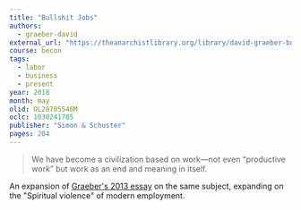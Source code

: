 ```yaml
---
title: "Bullshit Jobs"
authors:
  - graeber-david
external_url: "https://theanarchistlibrary.org/library/david-graeber-bullshit-jobs"
course: becon
tags:
  - labor
  - business
  - present
year: 2018
month: may
olid: OL28705546M
oclc: 1030241785
publisher: "Simon & Schuster"
pages: 204
---
```


> We have become a civilization based on work—not even “productive work” but work as an end and meaning in itself.

An expansion of [Graeber's 2013 essay](/content/articles/bullshit-jobs_graeber-david) on the same subject, expanding on the "Spiritual violence" of modern employment.
